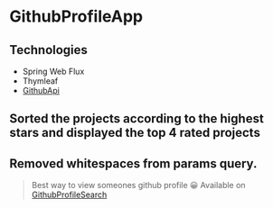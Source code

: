 # GithubProfileApp
## Technologies
  - Spring Web Flux
  - Thymleaf
  - [GithubApi](https://api.github.com/users)
## Sorted the projects according to the highest stars and displayed the top 4 rated projects
## Removed whitespaces from params query.
>Best way to view someones github profile 😀
>Available on [GithubProfileSearch](https://githubsearchprofilenames.herokuapp.com/)
